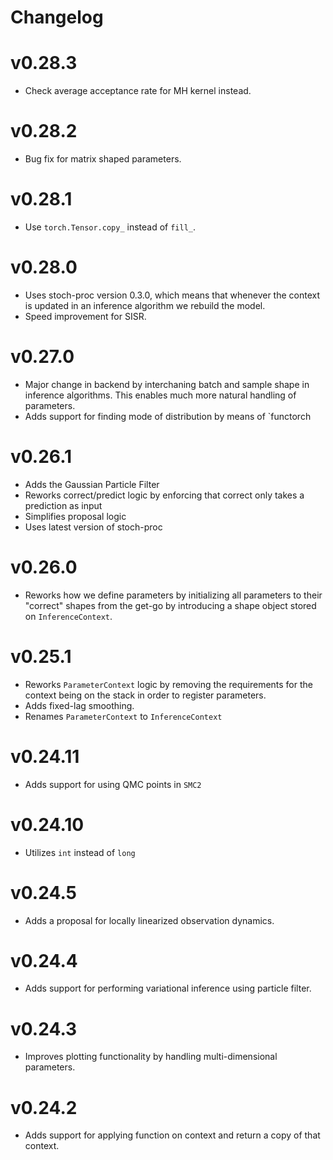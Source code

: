 # Changelog

# v0.28.3
 - Check average acceptance rate for MH kernel instead.

# v0.28.2
 - Bug fix for matrix shaped parameters.

# v0.28.1
 - Use `torch.Tensor.copy_` instead of `fill_`.

# v0.28.0
 - Uses stoch-proc version 0.3.0, which means that whenever the context is updated in an inference algorithm we rebuild the model.
 - Speed improvement for SISR.

# v0.27.0
 - Major change in backend by interchaning batch and sample shape in inference algorithms. This enables much more natural handling of parameters.
 - Adds support for finding mode of distribution by means of `functorch

# v0.26.1
 - Adds the Gaussian Particle Filter
 - Reworks correct/predict logic by enforcing that correct only takes a prediction as input
 - Simplifies proposal logic
 - Uses latest version of stoch-proc

# v0.26.0
 - Reworks how we define parameters by initializing all parameters to their "correct" shapes from the get-go by introducing a shape object stored on `InferenceContext`.

# v0.25.1
 - Reworks `ParameterContext` logic by removing the requirements for the context being on the stack in order to register parameters.
 - Adds fixed-lag smoothing.
 - Renames `ParameterContext` to `InferenceContext`

# v0.24.11
 - Adds support for using QMC points in `SMC2`

# v0.24.10
 - Utilizes `int` instead of `long`

# v0.24.5
 - Adds a proposal for locally linearized observation dynamics.

# v0.24.4
 - Adds support for performing variational inference using particle filter.

# v0.24.3
 - Improves plotting functionality by handling multi-dimensional parameters.

# v0.24.2
 - Adds support for applying function on context and return a copy of that context.
